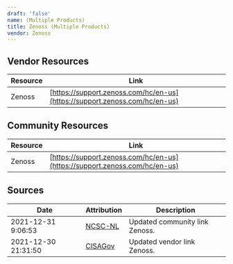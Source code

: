 ```yaml
---
draft: 'false'
name: (Multiple Products)
title: Zenoss (Multiple Products)
vendor: Zenoss
---
```


## Vendor Resources
| Resource | Link |
| --- | --- |
| Zenoss | [https://support.zenoss.com/hc/en-us](https://support.zenoss.com/hc/en-us) |

## Community Resources
| Resource | Link |
| --- | --- |
| Zenoss | [https://support.zenoss.com/hc/en-us](https://support.zenoss.com/hc/en-us) |


## Sources
| Date | Attribution | Description |
| --- | --- | --- |
| 2021-12-31 9:06:53 | [NCSC-NL](https://github.com/NCSC-NL/log4shell/blob/main/software/README.md) | Updated community link Zenoss.  |
| 2021-12-30 21:31:50 | [CISAGov](https://raw.githubusercontent.com/cisagov/log4j-affected-db/develop/README.md) | Updated vendor link Zenoss.  |
